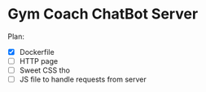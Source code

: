 # Gym Coach ChatBot Server
Plan:
- [X] Dockerfile
- [ ] HTTP page
- [ ] Sweet CSS tho
- [ ] JS file to handle requests from server
